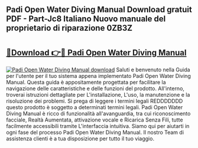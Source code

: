 ## Padi Open Water Diving Manual Download gratuit PDF - Part-Jc8 Italiano Nuovo manuale del proprietario di riparazione 0ZB3Z

# <h2><a href="http://dfbvhk.blite.top/?on=Padi+Open+Water+Diving+Manual">🔗Download 👉🔴 Padi Open Water Diving Manual</a></h2>

[![Padi Open Water Diving Manual download](https://i.imgur.com/lujVjoI.png)](http://dfbvhk.blite.top/?on=Padi+Open+Water+Diving+Manual)
Saluti e benvenuto nella Guida per l'utente per il tuo sistema appena implementato Padi Open Water Diving Manual. Questa guida è appositamente progettata per facilitare la navigazione delle caratteristiche e delle funzioni del prodotto. All'interno, troverai istruzioni dettagliate per L'installazione, L'uso, la manutenzione e la risoluzione dei problemi. Si prega di leggere i termini legali REDDDDDDD questo prodotto è soggetto a determinati termini legali. Padi Open Water Diving Manual è ricco di funzionalità all'avanguardia, tra cui riconoscimento facciale, Realtà Aumentata, attivazione vocale e Ricarica Senza Fili, tutte facilmente accessibili tramite L'interfaccia intuitiva. Siamo qui per aiutarti in ogni fase del processo Padi Open Water Diving Manual. Il nostro Team di assistenza clienti è a tua disposizione per tutto il tuo viaggio.
